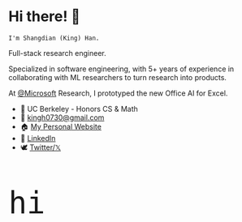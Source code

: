 <!-- Should be consistent with index.md -->

# Hi there! 👋

    I'm Shangdian (King) Han.

Full-stack research engineer.

Specialized in software engineering, with 5+ years of experience in collaborating with ML researchers to turn research into products.

At [@Microsoft](https://github.com/microsoft/ "Microsoft") Research, I prototyped the new Office AI for Excel.

- 🌱 UC Berkeley - Honors CS & Math
- 📧 <kingh0730@gmail.com>
- 🏠 [My Personal Website](https://kinghan.info/ "Shangdian (King) Han")
- 👔 [LinkedIn](https://www.linkedin.com/in/kingh0730/ "Shangdian (King) Han")
- 🕊️ [Twitter/𝕏](https://twitter.com/kingh0730/ "kingh0730")

<p style="font-size: 60px; font-family: monospace;">hi</p>
